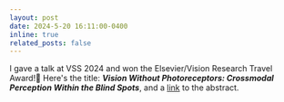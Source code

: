 ```yaml
---
layout: post
date: 2024-5-20 16:11:00-0400
inline: true
related_posts: false
---
```


I gave a talk at VSS 2024 and won the Elsevier/Vision Research Travel Award!🌴 Here's the title: **_Vision Without Photoreceptors: Crossmodal Perception Within the Blind Spots_**, and a [link](https://jov.arvojournals.org/article.aspx?articleid=2800902) to the abstract.